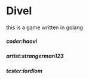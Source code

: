 # Divel
this is a game written in golang 
##### coder:haovi
##### artist:strangerman123
##### tester:lordlom

